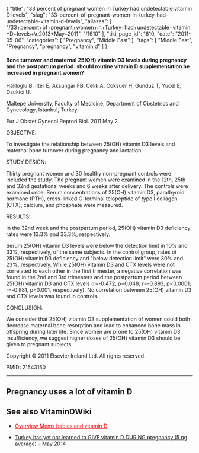 {
    "title": "33 percent of pregnant women in Turkey had undetectable vitamin D levels",
    "slug": "33-percent-of-pregnant-women-in-turkey-had-undetectable-vitamin-d-levels",
    "aliases": [
        "/33+percent+of+pregnant+women+in+Turkey+had+undetectable+vitamin+D+levels+\u2013+May+2011",
        "/1610"
    ],
    "tiki_page_id": 1610,
    "date": "2011-05-06",
    "categories": [
        "Pregnancy",
        "Middle East"
    ],
    "tags": [
        "Middle East",
        "Pregnancy",
        "pregnancy",
        "vitamin d"
    ]
}


#### Bone turnover and maternal 25(OH) vitamin D3 levels during pregnancy and the postpartum period: should routine vitamin D supplementation be increased in pregnant women?

Haliloglu B, Ilter E, Aksungar FB, Celik A, Coksuer H, Gunduz T, Yucel E, Ozekici U.

Maltepe University, Faculty of Medicine, Department of Obstetrics and Gynecology, Istanbul, Turkey.

Eur J Obstet Gynecol Reprod Biol. 2011 May 2. 

OBJECTIVE:

To investigate the relationship between 25(OH) vitamin D3 levels and maternal bone turnover during pregnancy and lactation.

STUDY DESIGN:

Thirty pregnant women and 30 healthy non-pregnant controls were included the study. The pregnant women were examined in the 12th, 25th and 32nd gestational weeks and 6 weeks after delivery. The controls were examined once. Serum concentrations of 25(OH) vitamin D3, parathyroid hormone (PTH), cross-linked C-terminal telopeptide of type I collagen (CTX), calcium, and phosphate were measured.

RESULTS:

In the 32nd week and the postpartum period, 25(OH) vitamin D3 deficiency rates were 13.3% and 33.3%, respectively. 

Serum 25(OH) vitamin D3 levels were below the detection limit in 10% and 33%, respectively, of the same subjects. In the control group, rates of 25(OH) vitamin D3 deficiency and "below detection limit" were 30% and 23%, respectively. While 25(OH) vitamin D3 and CTX levels were not correlated to each other in the first trimester, a negative correlation was found in the 2nd and 3rd trimesters and the postpartum period between 25(OH) vitamin D3 and CTX levels (r=-0.472, p=0.048; r=-0.893, p<0.0001, r=-0.881, p<0.001, respectively). No correlation between 25(OH) vitamin D3 and CTX levels was found in controls.

CONCLUSION:

We consider that 25(OH) vitamin D3 supplementation of women could both decrease maternal bone resorption and lead to enhanced bone mass in offspring during later life. Since women are prone to 25(OH) vitamin D3 insufficiency, we suggest higher doses of 25(OH) vitamin D3 should be given to pregnant subjects.

Copyright © 2011 Elsevier Ireland Ltd. All rights reserved.

PMID:     21543150

---

## Pregnancy uses a lot of vitamin D

## See also VitaminDWiki

* <a href="/posts/overview-moms-babies-and-vitamin-d" style="color: red; text-decoration: underline;" title="This link has an unknown page_id: 816">Overview Moms babies and vitamin D</a>

* [Turkey has yet not learned to GIVE vitamin D DURING pregnancy (5 ng average) – May 2014](/posts/turkey-has-yet-not-learned-to-give-vitamin-d-during-pregnancy-5-ng-average)